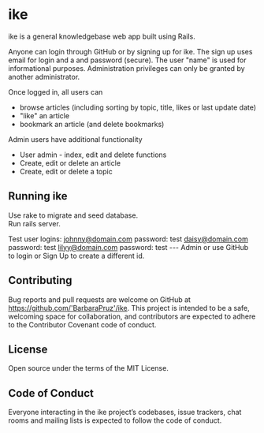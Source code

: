 # ike
ike is a general knowledgebase web app built using Rails.

Anyone can login through GitHub or by signing up for ike.  The sign up uses email for login and a and password (secure).  The user "name" is used for informational purposes.  Administration privileges can only be granted by another administrator.

Once logged in, all users can 
- browse articles (including sorting by topic, title, likes or last update date)
- "like" an article
- bookmark an article (and delete bookmarks)

Admin users have additional functionality
- User admin - index, edit and delete functions
- Create, edit or delete an article
- Create, edit or delete a topic


Running ike
------------------
Use rake to migrate and seed database.   
Run rails server.

Test user logins:
    johnny@domain.com  password: test
    daisy@domain.com password: test
    lilyy@domain.com password: test  --- Admin
or use GitHub to login or Sign Up to create a different id.

Contributing
------------
Bug reports and pull requests are welcome on GitHub at https://github.com/'BarbaraPruz'/ike. This project is intended to be a safe, welcoming space for collaboration, and contributors are expected to adhere to the Contributor Covenant code of conduct.

License
-------
Open source under the terms of the MIT License.

Code of Conduct
---------------
Everyone interacting in the ike project’s codebases, issue trackers, chat rooms and mailing lists is expected to follow the code of conduct.

